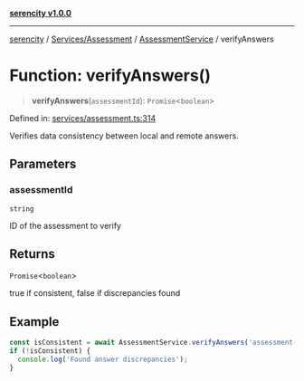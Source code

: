 [**serencity v1.0.0**](../../../../../README.md)

***

[serencity](../../../../../modules.md) / [Services/Assessment](../../../README.md) / [AssessmentService](../README.md) / verifyAnswers

# Function: verifyAnswers()

> **verifyAnswers**(`assessmentId`): `Promise`\<`boolean`\>

Defined in: [services/assessment.ts:314](https://github.com/lbatschelet/SerenCity/blob/4245c36d3a680a78ab22610b245af81b1a0977ec/src/services/assessment.ts#L314)

Verifies data consistency between local and remote answers.

## Parameters

### assessmentId

`string`

ID of the assessment to verify

## Returns

`Promise`\<`boolean`\>

true if consistent, false if discrepancies found

## Example

```typescript
const isConsistent = await AssessmentService.verifyAnswers('assessment-123');
if (!isConsistent) {
  console.log('Found answer discrepancies');
}
```
